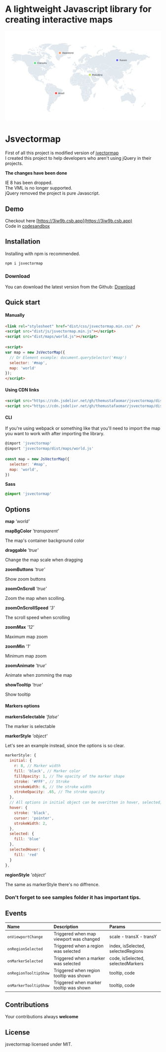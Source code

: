 # A lightweight Javascript library for creating interactive maps

<img src="assets/images/jsvectormap.jpg" />

# Jsvectormap
First of all this project is modified version of [jvectormap](https://github.com/bjornd/jvectormap)<br>
I created this project to help developers who aren't using jQuery in their projects.<br>

**The changes have been done**<br>

IE 8 has been dropped.<br>
The VML is no longer supported.<br>
jQuery removed the project is pure Javascript.

## Demo

Checkout here [https://3iw9b.csb.app](https://3iw9b.csb.app)<br>
Code in [codesandbox](https://codesandbox.io/s/charming-cdn-3iw9b)

## Installation
Installing with npm is recommended.

```js
npm i jsvectormap
```
### Download

You can download the latest version from the Github: [Download](https://github.com/themustafaomar/jsvectormap/archive/master.zip)

## Quick start
#### Manually
```html
<link rel="stylesheet" href="dist/css/jsvectormap.min.css" />
<script src="dist/js/jsvectormap.min.js"></script>
<script src="dist/maps/world.js"></script>

<script>
var map = new JsVectorMap({
  // Or Element example: document.querySelector('#map')
  selector: '#map',
  map: 'world'
});
</script>
```

#### Using CDN links
```html
<script src="https://cdn.jsdelivr.net/gh/themustafaomar/jsvectormap/dist/js/jsvectormap.min.js"></script>
<script src="https://cdn.jsdelivr.net/gh/themustafaomar/jsvectormap/dist/maps/world.js"></script>
```
#### CLI
If you're using webpack or something like that you'll need to import the map you want to work with after importing the library.
```js
@import 'jsvectormap'
@import 'jsvectormap/dist/maps/world.js'

const map = new JsVectorMap({
  selector: '#map',
  map: 'world',
})
```
**Sass**
```scss
@import 'jsvectormap'
```

## Options

**map** *'world'*

**mapBgColor** *'transparent'*

The map's container background color

**draggable** *'true'*

Change the map scale when dragging

**zoomButtons** *'true'*

Show zoom buttons

**zoomOnScroll** *'true'*

Zoom the map when scolling.

**zoomOnScrollSpeed** *'3'*

The scroll speed when scrolling

**zoomMax** *'12'*

Maximum map zoom

**zoomMin** *'1'*

Minimum map zoom

**zoomAnimate** *'true'*

Animate when zomming the map

**showTooltip** *'true'*

Show tooltip

#### Markers options

**markersSelectable** *'false'*

The marker is selectable

**markerStyle** *'object'*

Let's see an example instead, since the options is so clear.

```js
markerStyle: {
  initial: {
    r: 8, // Marker width
    fill: 'black', // Marker color
    fillOpacity: 1, // The opacity of the marker shape
    stroke: '#FFF', // Stroke
    strokeWidth: 6, // the stroke width
    strokeOpacity: .65, // The stroke opacity
  },
  // All options in initial object can be overitten in hover, selected, selectedHover object as well.
  hover: {
    stroke: 'black',
    cursor: 'pointer',
    strokeWidth: 2,
  },
  selected: {
    fill: 'blue'
  },
  selectedHover: {
    fill: 'red'
  }
},
```

**regionStyle** *'object'*

The same as markerStyle there's no diffrence.

### Don't forget to see samples folder it has important tips.

## Events

| Name  | Description  | Params  |
| :------------ | :------------ | :------------ |
| `onViewportChange` | Triggered when map viewport was changed  | scale - transX - transY  |
| `onRegionSelected`  | Triggered when a region was selected  | index, isSelected, selectedRegions |
| `onMarkerSelected`  | Triggered when a marker was selected | code, isSelected, selectedMarkers |
| `onRegionTooltipShow` | Triggered when region tooltip was shown | tooltip, code |
| `onMarkerTooltipShow` | Triggered when marker tooltip was shown | tooltip, code |

## Contributions

Your contributions always **welcome**

## License

jsvectormap licensed under MIT.
